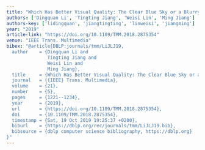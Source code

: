 ```yaml
---
title: "Which Has Better Visual Quality: The Clear Blue Sky or a Blurry Animal?"
authors: ['Dingquan Li', 'Tingting Jiang', 'Weisi Lin', 'Ming Jiang']
authors-key: ['lidingquan', 'jiangtingting', 'linweisi', 'jiangming']
year: "2019"
article-link: "https://doi.org/10.1109/TMM.2018.2875354"
venue: "IEEE Trans. Multimedia"
bibex: "@article{DBLP:journals/tmm/LiJLJ19,
  author    = {Dingquan Li and
               Tingting Jiang and
               Weisi Lin and
               Ming Jiang},
  title     = {Which Has Better Visual Quality: The Clear Blue Sky or a Blurry Animal?},
  journal   = {{IEEE} Trans. Multimedia},
  volume    = {21},
  number    = {5},
  pages     = {1221--1234},
  year      = {2019},
  url       = {https://doi.org/10.1109/TMM.2018.2875354},
  doi       = {10.1109/TMM.2018.2875354},
  timestamp = {Sat, 19 Oct 2019 19:25:37 +0200},
  biburl    = {https://dblp.org/rec/journals/tmm/LiJLJ19.bib},
  bibsource = {dblp computer science bibliography, https://dblp.org}
}"
---
```

